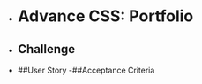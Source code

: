 - # Advance CSS: Portfolio
- ## Challenge
- ##User Story
-##Acceptance Criteria


<!---
Algpym26/Algpym26 is a ✨ special ✨ repository because its `README.md` (this file) appears on your GitHub profile.
You can click the Preview link to take a look at your changes.
--->
